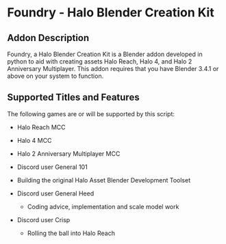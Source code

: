 #  Foundry - Halo Blender Creation Kit

## Addon Description
Foundry, a Halo Blender Creation Kit is a Blender addon developed in python to aid with creating assets Halo Reach, Halo 4, and Halo 2 Anniversary Multiplayer. This addon requires that you have Blender 3.4.1 or above on your system to function.

## Supported Titles and Features
The following games are or will be supported by this script:

 * Halo Reach MCC
 * Halo 4 MCC
 * Halo 2 Anniversary Multiplayer MCC
 
  * Discord user General 101
   * Building the original Halo Asset Blender Development Toolset

 * Discord user General Heed
   * Coding advice, implementation and scale model work

 * Discord user Crisp
   * Rolling the ball into Halo Reach
